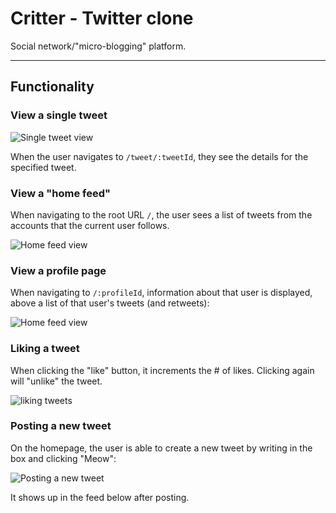 # Critter - Twitter clone

Social network/"micro-blogging" platform. 

---

## Functionality


### View a single tweet

![Single tweet view](./assets/screenshots/single-tweet-view.png)

When the user navigates to `/tweet/:tweetId`, they see the details for the specified tweet.

### View a "home feed"

When navigating to the root URL `/`, the user sees a list of tweets from the accounts that the current user follows.

![Home feed view](./assets/screenshots/index-view.gif)

### View a profile page

When navigating to `/:profileId`, information about that user is displayed, above a list of that user's tweets (and retweets):

![Home feed view](./assets/screenshots/profile-view.png)

### Liking a tweet

When clicking the "like" button, it increments the # of likes. Clicking again will "unlike" the tweet.

![liking tweets](./assets/screenshots/like-tweet.gif)

### Posting a new tweet

On the homepage, the user is able to create a new tweet by writing in the box and clicking "Meow":

![Posting a new tweet](./assets/screenshots/post-tweet.gif)

It shows up in the feed below after posting.
